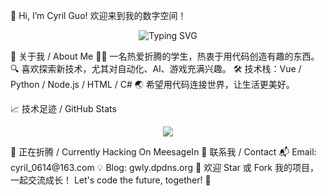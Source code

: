 👋 Hi, I’m Cyril Guo! 欢迎来到我的数字空间！
<p align="center"> <img src="https://readme-typing-svg.demolab.com?font=Fira+Code&pause=1000&center=true&width=435&lines=Hello+World!;Coding+Is+My+Superpower!;Keep+Learning%2C+Keep+Growing!" alt="Typing SVG" /> </p>
🚀 关于我 / About Me
🧑‍💻 一名热爱折腾的学生，热衷于用代码创造有趣的东西。
🔍 喜欢探索新技术，尤其对自动化、AI、游戏充满兴趣。
🛠️ 技术栈：Vue / Python / Node.js / HTML / C#
🌏 希望用代码连接世界，让生活更美好。

📈 技术足迹 / GitHub Stats
<p align="center"> <img src="https://github-readme-stats.vercel.app/api?username=CyrilGuoCODE&show_icons=true&theme=radical" /> </p>
🧩 正在折腾 / Currently Hacking On
MeesageIn
💬 联系我 / Contact
📬 Email: cyril_0614@163.com
💡 Blog: gwly.dpdns.org
🌟 欢迎 Star 或 Fork 我的项目，一起交流成长！
Let's code the future, together! 🚀
